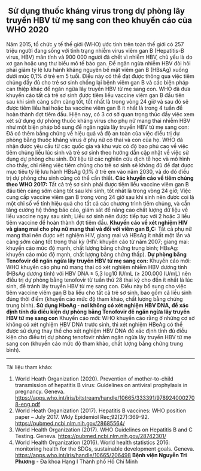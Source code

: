 ## ️ Sử dụng thuốc kháng virus trong dự phòng lây truyền HBV từ mẹ sang con theo khuyến cáo của WHO 2020

Năm 2015, tổ chức y tế thế giới (WHO) ước tính trên toàn thế giới có 257 triệu người đang sống với tình trạng nhiễm virus viêm gan B (Hepatitis-B virus, HBV) mãn tính và 900 000 người đã chết vì nhiễm HBV, chủ yếu là do xơ gan hoặc ung thư biểu mô tế bào gan. Để ngăn ngừa nhiễm HBV đòi hỏi phải giảm tỷ lệ lưu hành kháng nguyên bề mặt viêm gan B (HBsAg) xuống dưới mức 0,1% ở trẻ em 5 tuổi. Điều này có thể đạt được thông qua việc tiêm chủng đầy đủ cho trẻ sơ sinh chống lại bệnh viêm gan B và các biện pháp can thiệp khác để ngăn ngừa lây truyền HBV từ mẹ sang con.
WHO đã đưa khuyến cáo tất cả trẻ sơ sinh được tiêm liều vaccine viêm gan B đầu tiên sau khi sinh càng sớm càng tốt, tốt nhất là trong vòng 24 giờ và sau đó sẽ được tiêm liều hai hoặc ba vaccine viêm gan B ít nhất là trong 4 tuần để hoàn thành đợt tiêm đầu.
Hiện nay, có 3 cơ sở quan trọng thúc đẩy việc xem xét sử dụng dự phòng thuốc kháng virus cho phụ nữ mang thai nhiễm HBV như một biện pháp bổ sung để ngăn ngừa lây truyền HBV từ mẹ sang con:
Đã có thêm bằng chứng về hiệu quả và độ an toàn của việc điều trị dự phòng bằng thuốc kháng virus ở phụ nữ có thai và con của họ.
WHO đã nhận được yêu cầu từ các quốc gia và khu vực có độ bao phủ cao về việc tiêm chủng liều lúc sinh và trẻ sơ sinh theo hướng dẫn cập nhật về việc sử dụng dự phòng chu sinh.
Dữ liệu từ các nghiên cứu dịch tễ học và mô hình cho thấy, chỉ riêng việc tiêm chủng cho trẻ sơ sinh sẽ không đủ để đạt được mục tiêu tỷ lệ lưu hành HBsAg 0,1% ở trẻ em vào năm 2030, và do đó điều trị dự phòng chu sinh cũng có thể cần thiết.
**Các khuyến cáo về tiêm chủng theo WHO 2017:**
Tất cả trẻ sơ sinh phải được tiêm liều vaccine viêm gan B đầu tiên càng sớm càng tốt sau khi sinh, tốt nhất là trong vòng 24 giờ;
Việc cung cấp vaccine viêm gan B trong vòng 24 giờ sau khi sinh nên được coi là một chỉ số về tính hiệu quả cho tất cả các chương trình tiêm chủng, và cần tăng cường hệ thống báo cáo, giám sát để nâng cao chất lượng dữ liệu về liều vaccine ngay sau sinh;
Liều sơ sinh nên được tiếp tục với 2 hoặc 3 liều tiêm vaccine để hoàn thành đợt tiêm đầu.
**Khuyến cáo về xét nghiệm HIV và giang mai cho phụ nữ mang thai và đối với viêm gan B,C:**
Tất cả phụ nữ mang thai nên được xét nghiệm HIV, giang mai và HBsAg ít nhất một lần và càng sớm càng tốt trong thai kỳ (HIV: khuyến cáo từ năm 2007; giang mai: khuyến cáo mức độ mạnh, chất lượng bằng chứng trung bình; HBsAg: khuyến cáo mức độ mạnh, chất lượng bằng chứng thấp).
**Dự phòng bằng Tenofovir để ngăn ngừa lây truyền HBV từ mẹ sang con:**
Khuyến cáo mới: WHO khuyến cáo phụ nữ mang thai có xét nghiệm nhiễm HBV dương tính (HBsAg dương tính) với HBV DNA ≥ 5,3 log10 IU/mL (≥ 200.000 IU/mL) nên điều trị dự phòng bằng tenofovir từ tuần thứ 28 thai kỳ cho đến ít nhất là lúc sinh, để tránh lây truyền HBV từ mẹ sang con. Điều này bổ sung cho việc tiêm vaccine viêm gan B ba liều cho tất cả trẻ sơ sinh, bao gồm cả liều sinh đúng thời điểm (khuyến cáo mức độ tham khảo, chất lượng bằng chứng trung bình).
**Sử dụng HbeAg - nơi không có xét nghiệm HBV DNA, để xác định tính đủ điều kiện dự phòng** **bằng Tenofovir để ngăn ngừa lây truyền HBV từ mẹ sang con**
Khuyến cáo mới: WHO khuyến cáo rằng ở những cơ sở không có xét nghiệm HBV DNA trước sinh, thì xét nghiệm HBeAg có thể được sử dụng thay thế cho xét nghiệm HBV DNA để xác định tính đủ điều kiện cho điều trị dự phòng tenofovir nhằm ngăn ngừa lây truyền HBV từ mẹ sang con (khuyến cáo mức độ tham khảo, chất lượng bằng chứng trung bình).
____________________________________________
Tài liệu tham khảo:
1. World Heath Organization (2020). Prevention of mother-to-child transmission of hepatitis B virus: Guidelines on antiviral prophylaxis in pregnancy. Geneva. 
<https://apps.who.int/iris/bitstream/handle/10665/333391/9789240002708-eng.pdf>
2. World Heath Organization (2017). Hepatitis B vaccines: WHO position paper – July 2017. Wkly Epidemiol Rec;92(27):369-92. 
<https://pubmed.ncbi.nlm.nih.gov/28685564/>
3. World Health Organization (2017). WHO Guidelines on Hepatitis B and C Testing. Geneva.
<https://pubmed.ncbi.nlm.nih.gov/28742301/>
4. World Health Organization (2016). World health statistics 2016: monitoring health for the SDGs, sustainable development goals. Geneva.
<https://apps.who.int/iris/handle/10665/206498>
**Bệnh viện Nguyễn Tri Phương** - Đa khoa Hạng I Thành phố Hồ Chí Minh
